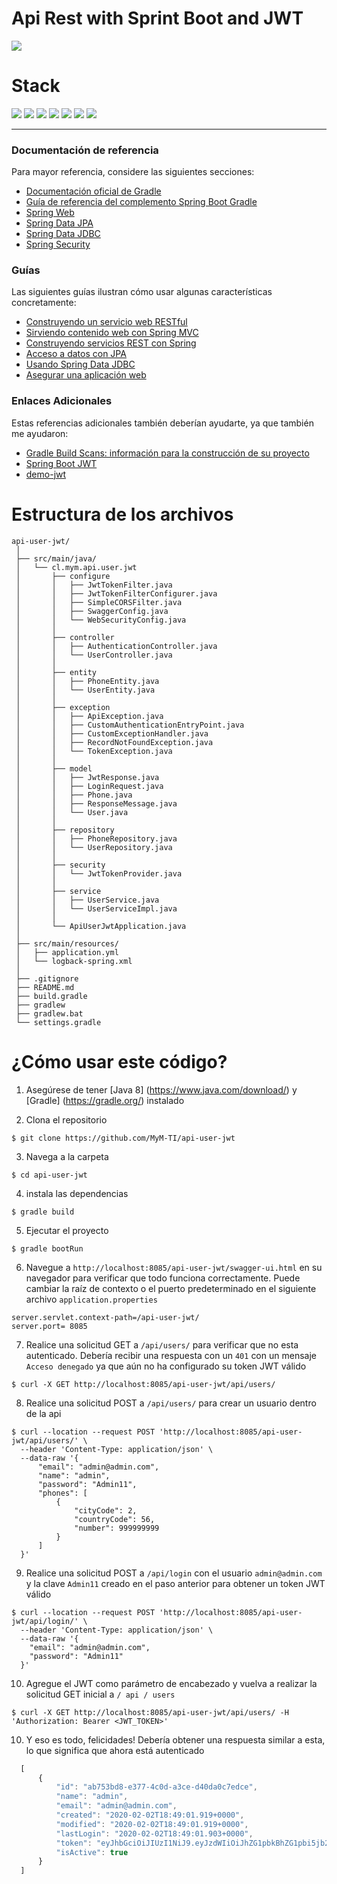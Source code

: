# Api Rest with Sprint Boot and JWT

![](https://img.shields.io/badge/build-success-brightgreen.svg)

# Stack

![](https://img.shields.io/badge/java_8-✓-blue.svg)
![](https://img.shields.io/badge/spring_boot-✓-blue.svg)
![](https://img.shields.io/badge/hibernate-✓-blue.svg)
![](https://img.shields.io/badge/mysql-✓-blue.svg)
![](https://img.shields.io/badge/h2database-✓-blue)
![](https://img.shields.io/badge/jwt-✓-blue.svg)
![](https://img.shields.io/badge/swagger_2-✓-blue.svg)



***


### Documentación de referencia
Para mayor referencia, considere las siguientes secciones:

* [Documentación oficial de Gradle](https://docs.gradle.org)
* [Guía de referencia del complemento Spring Boot Gradle](https://docs.spring.io/spring-boot/docs/2.2.4.RELEASE/gradle-plugin/reference/html/)
* [Spring Web](https://docs.spring.io/spring-boot/docs/2.2.4.RELEASE/reference/htmlsingle/#boot-features-developing-web-applications)
* [Spring Data JPA](https://docs.spring.io/spring-boot/docs/2.2.4.RELEASE/reference/htmlsingle/#boot-features-jpa-and-spring-data)
* [Spring Data JDBC](https://docs.spring.io/spring-data/jdbc/docs/current/reference/html/)
* [Spring Security](https://docs.spring.io/spring-boot/docs/2.2.4.RELEASE/reference/htmlsingle/#boot-features-security)

### Guías
Las siguientes guías ilustran cómo usar algunas características concretamente:

* [Construyendo un servicio web RESTful](https://spring.io/guides/gs/rest-service/)
* [Sirviendo contenido web con Spring MVC](https://spring.io/guides/gs/serving-web-content/)
* [Construyendo servicios REST con Spring](https://spring.io/guides/tutorials/bookmarks/)
* [Acceso a datos con JPA](https://spring.io/guides/gs/accessing-data-jpa/)
* [Usando Spring Data JDBC](https://github.com/spring-projects/spring-data-examples/tree/master/jdbc/basics)
* [Asegurar una aplicación web](https://spring.io/guides/gs/securing-web/)

### Enlaces Adicionales
Estas referencias adicionales también deberían ayudarte, ya que también me ayudaron:

* [Gradle Build Scans: información para la construcción de su proyecto](https://scans.gradle.com#gradle)
* [Spring Boot JWT](https://github.com/murraco/spring-boot-jwt)
* [demo-jwt](https://github.com/ajmorgang/demo-jwt)

# Estructura de los archivos

```
api-user-jwt/
 │
 ├── src/main/java/
 │   └── cl.mym.api.user.jwt
 │       ├── configure
 │       │   ├── JwtTokenFilter.java
 │       │   ├── JwtTokenFilterConfigurer.java
 │       │   ├── SimpleCORSFilter.java
 │       │   ├── SwaggerConfig.java
 │       │   └── WebSecurityConfig.java
 │       │
 │       ├── controller
 │       │   ├── AuthenticationController.java
 │       │   └── UserController.java
 │       │
 │       ├── entity
 │       │   ├── PhoneEntity.java
 │       │   └── UserEntity.java
 │       │
 │       ├── exception
 │       │   ├── ApiException.java
 │       │   ├── CustomAuthenticationEntryPoint.java
 │       │   ├── CustomExceptionHandler.java
 │       │   ├── RecordNotFoundException.java
 │       │   └── TokenException.java
 │       │
 │       ├── model
 │       │   ├── JwtResponse.java
 │       │   ├── LoginRequest.java
 │       │   ├── Phone.java
 │       │   ├── ResponseMessage.java
 │       │   └── User.java
 │       │
 │       ├── repository
 │       │   ├── PhoneRepository.java
 │       │   └── UserRepository.java
 │       │
 │       ├── security
 │       │   └── JwtTokenProvider.java
 │       │
 │       ├── service
 │       │   ├── UserService.java
 │       │   └── UserServiceImpl.java
 │       │
 │       └── ApiUserJwtApplication.java
 │
 ├── src/main/resources/
 │   ├── application.yml
 │   └── logback-spring.xml
 │
 ├── .gitignore
 ├── README.md
 ├── build.gradle
 ├── gradlew
 ├── gradlew.bat
 └── settings.gradle
```

# ¿Cómo usar este código?

1. Asegúrese de tener [Java 8] (https://www.java.com/download/) y [Gradle] (https://gradle.org/) instalado

2. Clona el repositorio
  
  ```
  $ git clone https://github.com/MyM-TI/api-user-jwt
  ```
  
3. Navega a la carpeta

  ```
  $ cd api-user-jwt
  ```

4. instala las dependencias

  ```
  $ gradle build
  ```

5. Ejecutar el proyecto

  ```
  $ gradle bootRun
  ```

6. Navegue a `http://localhost:8085/api-user-jwt/swagger-ui.html` en su navegador para verificar que todo funciona correctamente. Puede cambiar la raíz de contexto o el puerto predeterminado en el siguiente archivo `application.properties`

  ```
  server.servlet.context-path=/api-user-jwt/
  server.port= 8085
  ```

7. Realice una solicitud GET a `/api/users/` para verificar que no esta autenticado. Debería recibir una respuesta con un `401` con un mensaje `Acceso denegado` ya que aún no ha configurado su token JWT válido

  ```
  $ curl -X GET http://localhost:8085/api-user-jwt/api/users/
  ```

8. Realice una solicitud POST a `/api/users/` para crear un usuario dentro de la api

  ```
  $ curl --location --request POST 'http://localhost:8085/api-user-jwt/api/users/' \
	--header 'Content-Type: application/json' \
	--data-raw '{
	    "email": "admin@admin.com",
	    "name": "admin",
	    "password": "Admin11",
	    "phones": [
	        {
	            "cityCode": 2,
	            "countryCode": 56,
	            "number": 999999999
	        }
	    ]
	}'
  ```
    
9. Realice una solicitud POST a `/api/login` con el usuario `admin@admin.com` y la clave `Admin11` creado en el paso anterior para obtener un token JWT válido

  ```
  $ curl --location --request POST 'http://localhost:8085/api-user-jwt/api/login/' \
	--header 'Content-Type: application/json' \
	--data-raw '{
	  "email": "admin@admin.com",
	  "password": "Admin11"
	}'
  ```


10. Agregue el JWT como parámetro de encabezado y vuelva a realizar la solicitud GET inicial a `/ api / users`

  ```
  $ curl -X GET http://localhost:8085/api-user-jwt/api/users/ -H 'Authorization: Bearer <JWT_TOKEN>'
  ```

10. Y eso es todo, felicidades! Debería obtener una respuesta similar a esta, lo que significa que ahora está autenticado

  ```javascript
	[
	    {
	        "id": "ab753bd8-e377-4c0d-a3ce-d40da0c7edce",
	        "name": "admin",
	        "email": "admin@admin.com",
	        "created": "2020-02-02T18:49:01.919+0000",
	        "modified": "2020-02-02T18:49:01.919+0000",
	        "lastLogin": "2020-02-02T18:49:01.903+0000",
	        "token": "eyJhbGciOiJIUzI1NiJ9.eyJzdWIiOiJhZG1pbkBhZG1pbi5jb20iLCJpYXQiOjE1ODA2NjkzNDEsImV4cCI6MTU4MDY3Mjk0MX0.rf2ciRwvfuDP-QFtI-rzgw_NSGo2LY1w8ufX87oDAws",
	        "isActive": true
	    }
	]
  ``` 


